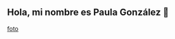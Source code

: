## Hola, mi nombre es Paula González 👋

[foto](https://github.com/user-attachments/assets/1e88db25-2caa-4247-89fa-c4d8bd93dca4)
<!--
**paulaglezgr/paul!
aglezgr** is a ✨ _special_ ✨ repository because its `README.md` (this file) appears on your GitHub profile.

Here are some ideas to get you started:

- 🔭 I’m currently working on ...
- 🌱 I’m currently learning ...
- 👯 I’m looking to collaborate on ...
- 🤔 I’m looking for help with ...
- 💬 Ask me about ...
- 📫 How to reach me: ...
- 😄 Pronouns: ...
- ⚡ Fun fact: ...
-->

